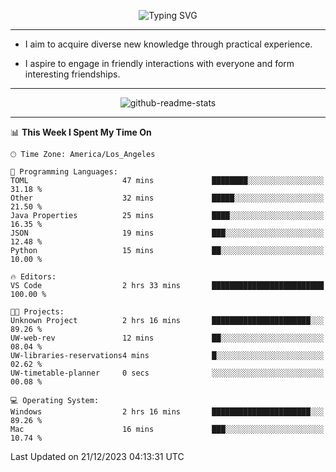 <p align="center">
  <img src="https://readme-typing-svg.demolab.com?font=Fira+Code&weight=500&size=32&duration=2500&pause=1600&center=true&vCenter=true&random=false&width=1024&height=64&lines=Hi+there+%F0%9F%91%8B;I'm+delighted+you+could+make+it+here+%F0%9F%8E%89;I'm+Harry%2C+a+college+student+still+finding+my+way" alt="Typing SVG" />
</p>


---


- I aim to acquire diverse new knowledge through practical experience.

- I aspire to engage in friendly interactions with everyone and form interesting friendships.


---


<p align="center">
  <img src="https://github-readme-stats.vercel.app/api?username=Harry-Jing&show_icons=true" alt="github-readme-stats"/>
</p>


---

<!--START_SECTION:waka-->
📊 **This Week I Spent My Time On** 

```text
🕑︎ Time Zone: America/Los_Angeles

💬 Programming Languages: 
TOML                     47 mins             ████████░░░░░░░░░░░░░░░░░   31.18 % 
Other                    32 mins             █████░░░░░░░░░░░░░░░░░░░░   21.50 % 
Java Properties          25 mins             ████░░░░░░░░░░░░░░░░░░░░░   16.35 % 
JSON                     19 mins             ███░░░░░░░░░░░░░░░░░░░░░░   12.48 % 
Python                   15 mins             ██░░░░░░░░░░░░░░░░░░░░░░░   10.00 % 

🔥 Editors: 
VS Code                  2 hrs 33 mins       █████████████████████████   100.00 % 

🐱‍💻 Projects: 
Unknown Project          2 hrs 16 mins       ██████████████████████░░░   89.26 % 
UW-web-rev               12 mins             ██░░░░░░░░░░░░░░░░░░░░░░░   08.04 % 
UW-libraries-reservations4 mins              █░░░░░░░░░░░░░░░░░░░░░░░░   02.62 % 
UW-timetable-planner     0 secs              ░░░░░░░░░░░░░░░░░░░░░░░░░   00.08 % 

💻 Operating System: 
Windows                  2 hrs 16 mins       ██████████████████████░░░   89.26 % 
Mac                      16 mins             ███░░░░░░░░░░░░░░░░░░░░░░   10.74 % 
```


 Last Updated on 21/12/2023 04:13:31 UTC
<!--END_SECTION:waka-->
